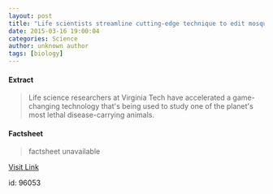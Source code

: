 ```yaml
---
layout: post
title: "Life scientists streamline cutting-edge technique to edit mosquito genome"
date: 2015-03-16 19:00:04
categories: Science
author: unknown author
tags: [biology]
---
```



#### Extract
>Life science researchers at Virginia Tech have accelerated a game-changing technology that's being used to study one of the planet's most lethal disease-carrying animals.

#### Factsheet
>factsheet unavailable

[Visit Link](http://phys.org/news345725394.html)

id:   96053
